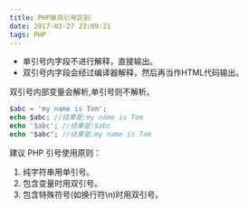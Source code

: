 ```yaml
---
title: PHP单双引号区别
date: 2017-03-27 23:09:21
tags: PHP
---
```

* 单引号内字段不进行解释，直接输出。
* 双引号内字段会经过编译器解释，然后再当作HTML代码输出。

双引号内部变量会解析,单引号则不解析。
```php
$abc = 'my name is Tom';
echo $abc; //结果是:my name is Tom
echo '$abc'; //结果是:$abc
echo "$abc"; //结果是:my name is Tom
```

建议 PHP 引号使用原则：
1. 纯字符串用单引号。
2. 包含变量时用双引号。
3. 包含特殊符号(如换行符\n)时用双引号。